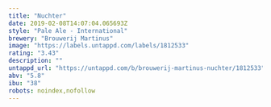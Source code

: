 ```yaml
---
title: "Nuchter"
date: 2019-02-08T14:07:04.065693Z
style: "Pale Ale - International"
brewery: "Brouwerij Martinus"
image: "https://labels.untappd.com/labels/1812533"
rating: "3.43"
description: ""
untappd_url: "https://untappd.com/b/brouwerij-martinus-nuchter/1812533"
abv: "5.8"
ibu: "38"
robots: noindex,nofollow
---
```

